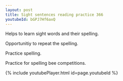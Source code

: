 ```yaml
---
layout: post
title: Sight sentences reading practice 366
youtubeId: bGPJ7Hf6axQ
---
```

 
 
Helps to learn sight words and their spelling.

Opportunitiy to repeat the spelling. 

Practice spelling. 
 
Practice for spelling bee competitions. 
 
{% include youtubePlayer.html id=page.youtubeId %}
 
 
